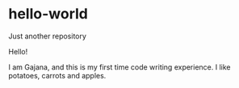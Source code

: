 # hello-world
Just another repository

Hello!

I am Gajana, and this is my first time code writing experience.
I like potatoes, carrots and apples.
